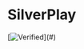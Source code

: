 # SilverPlay
[![Verified](https://img.shields.io/static/v1?label=SilverPlay&message=Verified&color=%3CCOLOR%3E?)](#)
